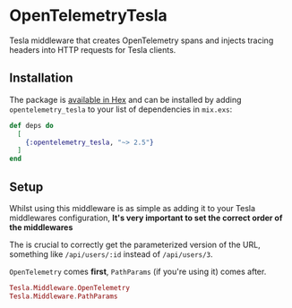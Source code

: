 # OpenTelemetryTesla

Tesla middleware that creates OpenTelemetry spans and injects tracing headers into HTTP requests for Tesla clients.

## Installation

The package is [available in Hex](https://hex.pm/packages/opentelemetry_tesla) and can be installed
by adding `opentelemetry_tesla` to your list of dependencies in `mix.exs`:

```elixir
def deps do
  [
    {:opentelemetry_tesla, "~> 2.5"}
  ]
end
```

## Setup

Whilst using this middleware is as simple as adding it to your Tesla middlewares configuration, **It's very important to set the correct order of the middlewares**

The is crucial to correctly get the parameterized version of the URL, something like `/api/users/:id` instead of `/api/users/3`.

`OpenTelemetry` comes **first**, `PathParams` (if you're using it) comes after.

```elixir
Tesla.Middleware.OpenTelemetry
Tesla.Middleware.PathParams
```

